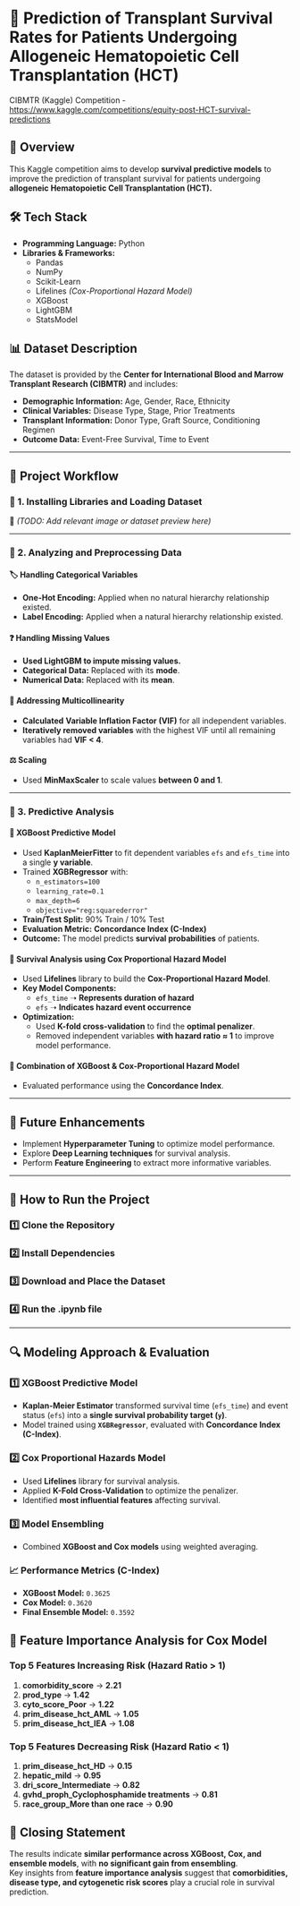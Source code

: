 # 🏥 Prediction of Transplant Survival Rates for Patients Undergoing Allogeneic Hematopoietic Cell Transplantation (HCT)
CIBMTR (Kaggle) Competition - https://www.kaggle.com/competitions/equity-post-HCT-survival-predictions

## 📌 Overview
This Kaggle competition aims to develop **survival predictive models** to improve the prediction of transplant survival for patients undergoing **allogeneic Hematopoietic Cell Transplantation (HCT).**

## 🛠 Tech Stack
- **Programming Language:** Python  
- **Libraries & Frameworks:**
  - Pandas
  - NumPy
  - Scikit-Learn
  - Lifelines *(Cox-Proportional Hazard Model)*
  - XGBoost
  - LightGBM
  - StatsModel

## 📊 Dataset Description
The dataset is provided by the **Center for International Blood and Marrow Transplant Research (CIBMTR)** and includes:

- **Demographic Information:** Age, Gender, Race, Ethnicity  
- **Clinical Variables:** Disease Type, Stage, Prior Treatments  
- **Transplant Information:** Donor Type, Graft Source, Conditioning Regimen  
- **Outcome Data:** Event-Free Survival, Time to Event  

---

## 🔎 Project Workflow

### 📌 1. Installing Libraries and Loading Dataset
📌 *(TODO: Add relevant image or dataset preview here)*  

---

### 📌 2. Analyzing and Preprocessing Data

#### 🏷 Handling Categorical Variables
- **One-Hot Encoding:** Applied when no natural hierarchy relationship existed.  
- **Label Encoding:** Applied when a natural hierarchy relationship existed.  

#### ❓ Handling Missing Values
- **Used LightGBM to impute missing values.**  
- **Categorical Data:** Replaced with its **mode**.  
- **Numerical Data:** Replaced with its **mean**.  

#### 🔄 Addressing Multicollinearity
- **Calculated** **Variable Inflation Factor (VIF)** for all independent variables.  
- **Iteratively removed variables** with the highest VIF until all remaining variables had **VIF < 4**.  

#### ⚖ Scaling
- Used **MinMaxScaler** to scale values **between 0 and 1**.  

---

### 📌 3. Predictive Analysis

#### 🎯 XGBoost Predictive Model
- Used **KaplanMeierFitter** to fit dependent variables `efs` and `efs_time` into a single **y variable**.  
- Trained **XGBRegressor** with:
  - `n_estimators=100`
  - `learning_rate=0.1`
  - `max_depth=6`
  - `objective="reg:squarederror"`
- **Train/Test Split:** 90% Train / 10% Test  
- **Evaluation Metric:** **Concordance Index (C-Index)**  
- **Outcome:** The model predicts **survival probabilities** of patients.  

#### 🏥 Survival Analysis using Cox Proportional Hazard Model
- Used **Lifelines** library to build the **Cox-Proportional Hazard Model**.
- **Key Model Components:**
  - `efs_time` ➝ **Represents duration of hazard**
  - `efs` ➝ **Indicates hazard event occurrence**
- **Optimization:**
  - Used **K-fold cross-validation** to find the **optimal penalizer**.  
  - Removed independent variables **with hazard ratio ≈ 1** to improve model performance.  

#### 🔄 Combination of XGBoost & Cox-Proportional Hazard Model
- Evaluated performance using the **Concordance Index**.

---

## 📌 Future Enhancements
- Implement **Hyperparameter Tuning** to optimize model performance.  
- Explore **Deep Learning techniques** for survival analysis.  
- Perform **Feature Engineering** to extract more informative variables.  

---
## 🚀 How to Run the Project

### 1️⃣ Clone the Repository

### 2️⃣ Install Dependencies

### 3️⃣ Download and Place the Dataset

### 4️⃣ Run the .ipynb file 

---

## 🔍 **Modeling Approach & Evaluation**

### **1️⃣ XGBoost Predictive Model**
- **Kaplan-Meier Estimator** transformed survival time (`efs_time`) and event status (`efs`) into a **single survival probability target (`y`)**.
- Model trained using **`XGBRegressor`**, evaluated with **Concordance Index (C-Index)**.

### **2️⃣ Cox Proportional Hazards Model**
- Used **Lifelines** library for survival analysis.
- Applied **K-Fold Cross-Validation** to optimize the penalizer.
- Identified **most influential features** affecting survival.

### **3️⃣ Model Ensembling**
- Combined **XGBoost and Cox models** using weighted averaging.

### **📈 Performance Metrics (C-Index)**
- **XGBoost Model:** `0.3625`
- **Cox Model:** `0.3620`
- **Final Ensemble Model:** `0.3592`

## 🔬 Feature Importance Analysis for Cox Model

### **Top 5 Features Increasing Risk (Hazard Ratio > 1)**
1. **comorbidity_score** → **2.21**
2. **prod_type** → **1.42**
3. **cyto_score_Poor** → **1.22**
4. **prim_disease_hct_AML** → **1.05**
5. **prim_disease_hct_IEA** → **1.08**

### **Top 5 Features Decreasing Risk (Hazard Ratio < 1)**
1. **prim_disease_hct_HD** → **0.15**
2. **hepatic_mild** → **0.95**
3. **dri_score_Intermediate** → **0.82**
4. **gvhd_proph_Cyclophosphamide treatments** → **0.81**
5. **race_group_More than one race** → **0.90**

## 🏁 **Closing Statement**
The results indicate **similar performance across XGBoost, Cox, and ensemble models**, with **no significant gain from ensembling**.  
Key insights from **feature importance analysis** suggest that **comorbidities, disease type, and cytogenetic risk scores** play a crucial role in survival prediction.  
